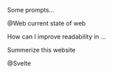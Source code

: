Some prompts...

@Web current state of web

How can I improve readability in ...

Summerize this website

@Svelte
